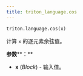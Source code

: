 ```yaml
---
title: triton_language.cos
---
```


```python
triton.language.cos(x)
```


计算 `x` 的逐元素余弦值。 


**参数****：**

* **x** (*Block*) - 输入值。


